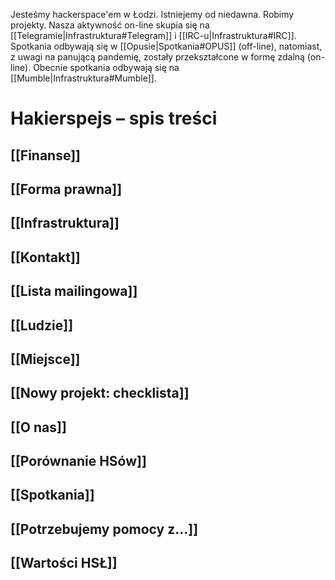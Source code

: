 Jesteśmy hackerspace'em w Łodzi. Istniejemy od niedawna. Robimy projekty. Nasza aktywność on-line skupia się na [[Telegramie|Infrastruktura#Telegram]] i [[IRC-u|Infrastruktura#IRC]]. Spotkania odbywają się w [[Opusie|Spotkania#OPUS]] (off-line), natomiast, z uwagi na panującą pandemię, zostały przekształcone w formę zdalną (on-line). Obecnie spotkania odbywają się na [[Mumble|Infrastruktura#Mumble]].

Hakierspejs – spis treści
=========================

<!--

ls * | rg -v '^Home.md$' | sed -e 's/\.md$/]]/g' -e 's/^/## [[/g' | sort

-->

## [[Finanse]]
## [[Forma prawna]]
## [[Infrastruktura]]
## [[Kontakt]]
## [[Lista mailingowa]]
## [[Ludzie]]
## [[Miejsce]]
## [[Nowy projekt: checklista]]
## [[O nas]]
## [[Porównanie HSów]]
## [[Spotkania]]
## [[Potrzebujemy pomocy z...]]
## [[Wartości HSŁ]]